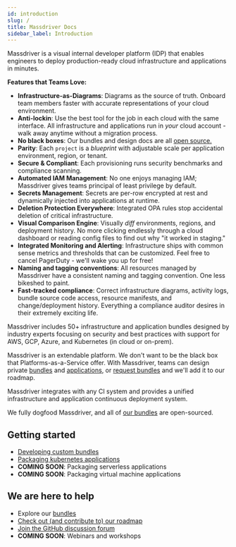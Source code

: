 ```yaml
---
id: introduction
slug: /
title: Massdriver Docs
sidebar_label: Introduction
---
```


Massdriver is a visual internal developer platform (IDP) that enables engineers to deploy production-ready cloud infrastructure and applications in minutes.

**Features that Teams Love:**

* **Infrastructure-as-Diagrams**: Diagrams as the source of truth. Onboard team members faster with accurate representations of your cloud environment.
* **Anti-lockin**: Use the best tool for the job in each cloud with the same interface. All infrastructure and applications run in _your_ cloud account - walk away anytime without a migration process.
* **No black boxes**: Our bundles and design docs are all [open source.](https://github.com/massdriver-cloud)
* **Parity**: Each `project` is a _blueprint_ with adjustable scale per application environment, region, or tenant.
* **Secure & Compliant**: Each provisioning runs security benchmarks and compliance scanning.
* **Automated IAM Management**: No one enjoys managing IAM; Massdriver gives teams principal of least privilege by default.
* **Secrets Management**: Secrets are per-row encrypted at rest and dynamically injected into applications at runtime.
* **Deletion Protection Everywhere**: Integrated OPA rules stop accidental deletion of critical infrastructure.
* **Visual Comparison Engine**: Visually _diff_ environments, regions, and deployment history. No more clicking endlessly through a cloud dashboard or reading config files to find out why "it worked in staging."
* **Integrated Monitoring and Alerting**: Infrastructure ships with common sense metrics and thresholds that can be customized. Feel free to cancel PagerDuty - we'll wake you up for free!
* **Naming and tagging conventions**: All resources managed by Massdriver have a consistent naming and tagging convention. One less bikeshed to paint.
* **Fast-tracked compliance**: Correct infrastructure diagrams, activity logs, bundle source code access, resource manifests, and change/deployment history. Everything a compliance auditor desires in their extremely exciting life.

Massdriver includes 50+ infrastructure and application bundles designed by industry experts focusing on security and best practices with support for AWS, GCP, Azure, and Kubernetes (in cloud or on-prem).

Massdriver is an extendable platform. We don't want to be the black box that Platforms-as-a-Service offer. With Massdriver, teams can design private [bundles](/bundles) and [applications](/applications), or [request bundles](https://roadmap.massdriver.cloud) and we'll add it to our roadmap.

Massdriver integrates with any CI system and provides a unified infrastructure and application continuous deployment system.

We fully dogfood Massdriver, and all of [our bundles](https://github.com/orgs/massdriver-cloud/repositories?q=&type=all&language=terraform&sort=) are open-sourced.

## Getting started

* [Developing custom bundles](/bundles/walk-through)
* [Packaging kubernetes applications](/applications/getting-started)
* **COMING SOON**: Packaging serverless applications
* **COMING SOON**: Packaging virtual machine applications

## We are here to help

* Explore our [bundles](https://github.com/orgs/massdriver-cloud/repositories?q=&type=all&language=terraform&sort=)
* [Check out (and contribute to) our roadmap](https://roadmap.massdriver.cloud)
* [Join the GitHub discussion forum](https://github.com/massdriver-cloud/docs/discussions)
* **COMING SOON**: Webinars and workshops
